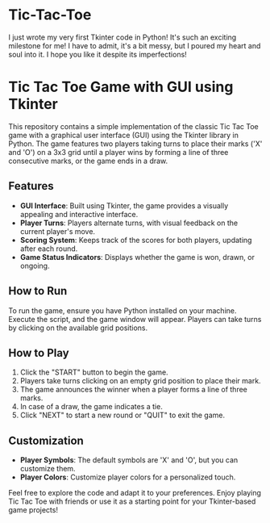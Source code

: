 # Tic-Tac-Toe
I just wrote my very first Tkinter code in Python!  It's such an exciting milestone for me! I have to admit, it's a bit messy, but I poured my heart and soul into it. I hope you like it despite its imperfections!

# Tic Tac Toe Game with GUI using Tkinter

This repository contains a simple implementation of the classic Tic Tac Toe game with a graphical user interface (GUI) using the Tkinter library in Python. The game features two players taking turns to place their marks ('X' and 'O') on a 3x3 grid until a player wins by forming a line of three consecutive marks, or the game ends in a draw.

## Features

- **GUI Interface**: Built using Tkinter, the game provides a visually appealing and interactive interface.
- **Player Turns**: Players alternate turns, with visual feedback on the current player's move.
- **Scoring System**: Keeps track of the scores for both players, updating after each round.
- **Game Status Indicators**: Displays whether the game is won, drawn, or ongoing.

## How to Run

To run the game, ensure you have Python installed on your machine. Execute the script, and the game window will appear. Players can take turns by clicking on the available grid positions.

## How to Play

1. Click the "START" button to begin the game.
2. Players take turns clicking on an empty grid position to place their mark.
3. The game announces the winner when a player forms a line of three marks.
4. In case of a draw, the game indicates a tie.
5. Click "NEXT" to start a new round or "QUIT" to exit the game.

## Customization

- **Player Symbols**: The default symbols are 'X' and 'O', but you can customize them.
- **Player Colors**: Customize player colors for a personalized touch.

Feel free to explore the code and adapt it to your preferences. Enjoy playing Tic Tac Toe with friends or use it as a starting point for your Tkinter-based game projects!

